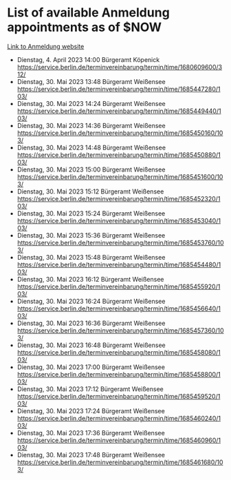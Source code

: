# List of available Anmeldung appointments as of $NOW
[Link to Anmeldung website](https://service.berlin.de/terminvereinbarung/termin/tag.php?termin=1&anliegen[]=120686&dienstleisterlist=122210,122217,327316,122219,327312,122227,327314,122231,327346,122243,327348,122254,122252,329742,122260,329745,122262,329748,122271,327278,122273,327274,122277,327276,330436,122280,327294,122282,327290,122284,327292,122291,327270,122285,327266,122286,327264,122296,327268,150230,329760,122297,327286,122294,327284,122312,329763,122314,329775,122304,327330,122311,327334,122309,327332,317869,122281,327352,122279,329772,122283,122276,327324,122274,327326,122267,329766,122246,327318,122251,327320,122257,327322,122208,327298,122226,327300&herkunft=http%3A%2F%2Fservice.berlin.de%2Fdienstleistung%2F120686%2F)
- Dienstag, 4. April 2023 14:00 Bürgeramt Köpenick https://service.berlin.de/terminvereinbarung/termin/time/1680609600/312/
- Dienstag, 30. Mai 2023 13:48 Bürgeramt Weißensee https://service.berlin.de/terminvereinbarung/termin/time/1685447280/103/
- Dienstag, 30. Mai 2023 14:24 Bürgeramt Weißensee https://service.berlin.de/terminvereinbarung/termin/time/1685449440/103/
- Dienstag, 30. Mai 2023 14:36 Bürgeramt Weißensee https://service.berlin.de/terminvereinbarung/termin/time/1685450160/103/
- Dienstag, 30. Mai 2023 14:48 Bürgeramt Weißensee https://service.berlin.de/terminvereinbarung/termin/time/1685450880/103/
- Dienstag, 30. Mai 2023 15:00 Bürgeramt Weißensee https://service.berlin.de/terminvereinbarung/termin/time/1685451600/103/
- Dienstag, 30. Mai 2023 15:12 Bürgeramt Weißensee https://service.berlin.de/terminvereinbarung/termin/time/1685452320/103/
- Dienstag, 30. Mai 2023 15:24 Bürgeramt Weißensee https://service.berlin.de/terminvereinbarung/termin/time/1685453040/103/
- Dienstag, 30. Mai 2023 15:36 Bürgeramt Weißensee https://service.berlin.de/terminvereinbarung/termin/time/1685453760/103/
- Dienstag, 30. Mai 2023 15:48 Bürgeramt Weißensee https://service.berlin.de/terminvereinbarung/termin/time/1685454480/103/
- Dienstag, 30. Mai 2023 16:12 Bürgeramt Weißensee https://service.berlin.de/terminvereinbarung/termin/time/1685455920/103/
- Dienstag, 30. Mai 2023 16:24 Bürgeramt Weißensee https://service.berlin.de/terminvereinbarung/termin/time/1685456640/103/
- Dienstag, 30. Mai 2023 16:36 Bürgeramt Weißensee https://service.berlin.de/terminvereinbarung/termin/time/1685457360/103/
- Dienstag, 30. Mai 2023 16:48 Bürgeramt Weißensee https://service.berlin.de/terminvereinbarung/termin/time/1685458080/103/
- Dienstag, 30. Mai 2023 17:00 Bürgeramt Weißensee https://service.berlin.de/terminvereinbarung/termin/time/1685458800/103/
- Dienstag, 30. Mai 2023 17:12 Bürgeramt Weißensee https://service.berlin.de/terminvereinbarung/termin/time/1685459520/103/
- Dienstag, 30. Mai 2023 17:24 Bürgeramt Weißensee https://service.berlin.de/terminvereinbarung/termin/time/1685460240/103/
- Dienstag, 30. Mai 2023 17:36 Bürgeramt Weißensee https://service.berlin.de/terminvereinbarung/termin/time/1685460960/103/
- Dienstag, 30. Mai 2023 17:48 Bürgeramt Weißensee https://service.berlin.de/terminvereinbarung/termin/time/1685461680/103/
